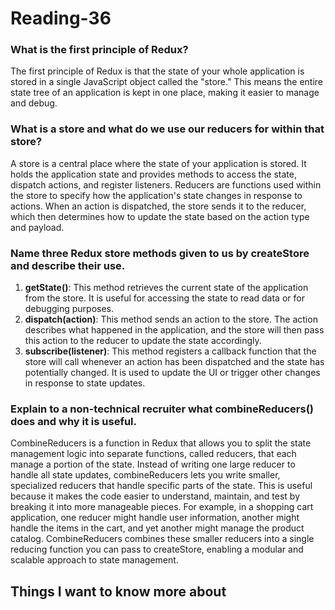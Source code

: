 # Reading-36

### What is the first principle of Redux?
The first principle of Redux is that the state of your whole application is stored in a single JavaScript object called the "store." This means the entire state tree of an application is kept in one place, making it easier to manage and debug.

### What is a store and what do we use our reducers for within that store?
A store is a central place where the state of your application is stored. It holds the application state and provides methods to access the state, dispatch actions, and register listeners. Reducers are functions used within the store to specify how the application's state changes in response to actions. When an action is dispatched, the store sends it to the reducer, which then determines how to update the state based on the action type and payload.

### Name three Redux store methods given to us by createStore and describe their use.
1. **getState()**: This method retrieves the current state of the application from the store. It is useful for accessing the state to read data or for debugging purposes.
2. **dispatch(action)**: This method sends an action to the store. The action describes what happened in the application, and the store will then pass this action to the reducer to update the state accordingly.
3. **subscribe(listener)**: This method registers a callback function that the store will call whenever an action has been dispatched and the state has potentially changed. It is used to update the UI or trigger other changes in response to state updates.

### Explain to a non-technical recruiter what combineReducers() does and why it is useful.
CombineReducers is a function in Redux that allows you to split the state management logic into separate functions, called reducers, that each manage a portion of the state. Instead of writing one large reducer to handle all state updates, combineReducers lets you write smaller, specialized reducers that handle specific parts of the state. This is useful because it makes the code easier to understand, maintain, and test by breaking it into more manageable pieces. For example, in a shopping cart application, one reducer might handle user information, another might handle the items in the cart, and yet another might manage the product catalog. CombineReducers combines these smaller reducers into a single reducing function you can pass to createStore, enabling a modular and scalable approach to state management.

## Things I want to know more about
